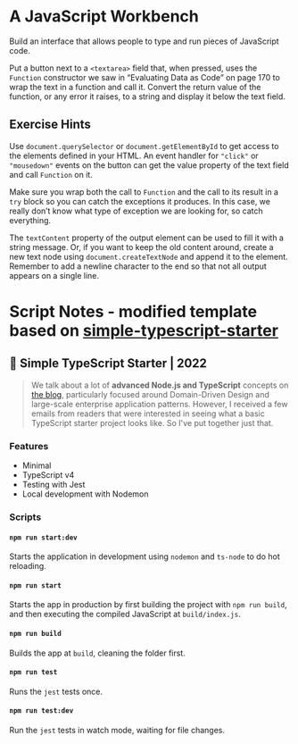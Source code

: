 # A JavaScript Workbench

Build an interface that allows people to type and run pieces of JavaScript
code.

Put a button next to a `<textarea>` field that, when pressed, uses the
`Function` constructor we saw in “Evaluating Data as Code” on page 170 to
wrap the text in a function and call it. Convert the return value of the function, or any error it raises, to a string and display it below the text field.

## Exercise Hints

Use `document.querySelector` or `document.getElementById` to get access to the elements defined in your HTML. An event handler for `"click"` or `"mousedown"`
events on the button can get the value property of the text field and call
`Function` on it.

Make sure you wrap both the call to `Function` and the call to its result in a
`try` block so you can catch the exceptions it produces. In this case, we really
don’t know what type of exception we are looking for, so catch everything.

The `textContent` property of the output element can be used to fill it with
a string message. Or, if you want to keep the old content around, create a
new text node using `document.createTextNode` and append it to the element.
Remember to add a newline character to the end so that not all output
appears on a single line.

# Script Notes - modified template based on [simple-typescript-starter](https://github.com/stemmlerjs/simple-typescript-starter)

## 🧰 Simple TypeScript Starter | 2022

> We talk about a lot of **advanced Node.js and TypeScript** concepts on [the blog](https://khalilstemmler.com), particularly focused around Domain-Driven Design and large-scale enterprise application patterns. However, I received a few emails from readers that were interested in seeing what a basic TypeScript starter project looks like. So I've put together just that.

### Features

- Minimal
- TypeScript v4
- Testing with Jest
- Local development with Nodemon

### Scripts

#### `npm run start:dev`

Starts the application in development using `nodemon` and `ts-node` to do hot reloading.

#### `npm run start`

Starts the app in production by first building the project with `npm run build`, and then executing the compiled JavaScript at `build/index.js`.

#### `npm run build`

Builds the app at `build`, cleaning the folder first.

#### `npm run test`

Runs the `jest` tests once.

#### `npm run test:dev`

Run the `jest` tests in watch mode, waiting for file changes.
